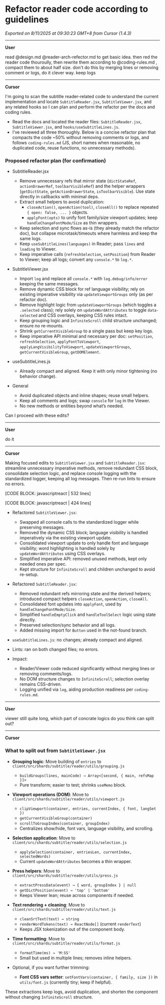 # Refactor reader code according to guidelines
_Exported on 8/11/2025 at 09:30:23 GMT+8 from Cursor (1.4.3)_

---

**User**

read @design.md @reader-arch-refector.md to get basic idea. then red the reader code thouroully, then rewrite them according to @coding-rules.md , compact them to about half size.
don't do this by merging lines or removing comment or logs, do it clever way. keep logs

---

**Cursor**

I'm going to scan the subtitle reader-related code to understand the current implementation and locate `SubtitleReader.jsx`, `SubtitleViewer.jsx`, and any related hooks so I can plan and perform the refactor per the docs and coding rules.

- Read the docs and located the reader files: `SubtitleReader.jsx`, `SubtitleViewer.jsx`, and `hooks/useSubtitleLines.js`.
- I’ve reviewed all three thoroughly. Below is a concise refactor plan that compacts the code ~50% without removing comments or logs, and follows `coding-rules.md` (JS, short names when reasonable, no duplicated code, reuse functions, no unnecessary methods).

### Proposed refactor plan (for confirmation)
- SubtitleReader.jsx
  - Remove unnecessary refs that mirror state (`dictStateRef`, `actionDrawerRef`, `toolbarVisibleRef`) and the helper wrappers (`getDictState`, `getActionDrawerState`, `isToolbarVisible`). Use state directly in callbacks with minimal deps.
  - Extract small helpers to avoid duplication:
    - `closeAction()`, `openAction(tool)`, `closeAll()` to replace repeated `{ open: false, ... }` objects.
    - `applyFont(opts)` to unify font family/size viewport updates; keep `handleChangeFontMode/Size` as thin wrappers.
  - Keep selection and sync flows as-is (they already match the refactor doc), but collapse microtask/timeouts where harmless and keep the same logs.
  - Keep `useSubtitleLines(languages)` in Reader; pass `lines` and `loading` to Viewer.
  - Keep imperative calls (`refreshSelection`, `setPosition`) from Reader to Viewer; keep all logs; convert any `console.*` to `log.*`.

- SubtitleViewer.jsx
  - Import `log` and replace all `console.*` with `log.debug/info/error` keeping the same messages.
  - Remove dynamic CSS block for ref language visibility; rely on existing imperative visibility via `updateViewportGroups` only (as per refactor doc).
  - Remove highlight logic from `updateViewportGroups` (which toggles a `.selected` class); rely solely on `updateWordAttributes` to toggle `data-selected` and CSS overlays, keeping CSS rules intact.
  - Keep grouping logic and `InfiniteScroll` child structure unchanged; ensure no re-mounts.
  - Shrink `getCurrentVisibleGroup` to a single pass but keep key logs.
  - Keep imperative API minimal and necessary per doc: `setPosition`, `refreshSelection`, `applyFontToViewport`, `applyLangVisibilityToViewport`, `updateViewportGroups`, `getCurrentVisibleGroup`, `getDOMElement`.

- useSubtitleLines.js
  - Already compact and aligned. Keep it with only minor tightening (no behavior change).

- General
  - Avoid duplicated objects and inline shapes; reuse small helpers.
  - Keep all comments and logs; swap `console` for `log` in the Viewer.
  - No new methods or entities beyond what’s needed.

Can I proceed with these edits?

---

**User**

do it

---

**Cursor**

Making focused edits to `SubtitleViewer.jsx` and `SubtitleReader.jsx`: streamline unnecessary imperative methods, remove redundant CSS block, consolidate selection logic, and replace console logging with the standardized logger, keeping all log messages. Then re-run lints to ensure no errors.

[CODE BLOCK: javascriptreact | 532 lines]

[CODE BLOCK: javascriptreact | 424 lines]

- Refactored `SubtitleViewer.jsx`:
  - Swapped all console calls to the standardized logger while preserving messages.
  - Removed the dynamic CSS block; language visibility is handled imperatively via the existing viewport update.
  - Consolidated viewport update to only handle font and language visibility; word highlighting is handled solely by `updateWordAttributes` using CSS overlays.
  - Simplified imperative API: removed unused methods, kept only needed ones per spec.
  - Kept structure for `InfiniteScroll` and children unchanged to avoid re-setup.

- Refactored `SubtitleReader.jsx`:
  - Removed redundant refs mirroring state and the derived helpers; introduced compact helpers `closeAction`, `openAction`, `closeAll`.
  - Consolidated font updates into `applyFont`, used by `handleChangeFontMode/Size`.
  - Simplified `handleEmptyClick` and `handleToolSelect` logic using state directly.
  - Preserved selection/sync behavior and all logs.
  - Added missing import for `Button` used in the not-found branch.

- `useSubtitleLines.js`: no changes; already compact and aligned.

- Lints: ran on both changed files; no errors.

- Impact:
  - Reader/Viewer code reduced significantly without merging lines or removing comments/logs.
  - No DOM structure changes to `InfiniteScroll`; selection overlay remains CSS-driven.
  - Logging unified via `log`, aiding production readiness per `coding-rules.md`.

---

**User**

viewer still quite long, which part of concrate logics do you think can split out?

---

**Cursor**

### What to split out from `SubtitleViewer.jsx`

- **Grouping logic**: Move building of `entries` to `client/src/shards/subtitle/reader/utils/grouping.js`
  - `buildGroups(lines, mainCode) → Array<[second, { main, refsMap }]>`
  - Pure transform; easier to test; shrinks `useMemo` block.

- **Viewport operations (DOM)**: Move to `client/src/shards/subtitle/reader/utils/viewport.js`
  - `clipViewport(container, entries, currentIndex, { font, langSet })`
  - `getCurrentVisibleGroup(container)`
  - `scrollToGroupIndex(container, groupIndex)`
  - Centralizes show/hide, font vars, language visibility, and scrolling.

- **Selection application**: Move to `client/src/shards/subtitle/reader/utils/selection.js`
  - `applySelection(container, entriesLen, currentIndex, selectedWords)`
  - Current `updateWordAttributes` becomes a thin wrapper.

- **Press helpers**: Move to `client/src/shards/subtitle/reader/utils/press.js`
  - `extractPressData(event) → { word, groupIndex } | null`
  - `getDictPosition(event) → 'top' | 'bottom'`
  - Keeps Viewer lean; reuse across components if needed.

- **Text rendering + cleaning**: Move to `client/src/shards/subtitle/reader/utils/text.js`
  - `cleanSrtText(text) → string`
  - `renderWordTokens(text) → ReactNode[]` (current `renderText`)
  - Keeps JSX tokenization out of the component body.

- **Time formatting**: Move to `client/src/shards/subtitle/reader/utils/format.js`
  - `formatTime(ms) → 'M:SS'`
  - Small but used in multiple lines; removes inline helpers.

- Optional, if you want further trimming:
  - **Font CSS vars setter**: `setFontVars(container, { family, size })` in `utils/font.js` (currently tiny; keep if helpful).

These extractions keep logs, avoid duplication, and shorten the component without changing `InfiniteScroll` structure.

